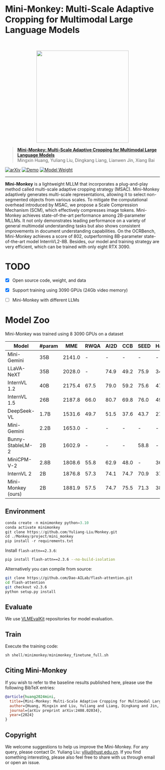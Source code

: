 # Mini-Monkey: Multi-Scale Adaptive Cropping for Multimodal Large Language Models

<br>

<p align="center">
    <img src="https://v1.ax1x.com/2024/08/13/7GJ8Iw.png" width="300"/>
<p>

> [**Mini-Monkey: Multi-Scale Adaptive Cropping for Multimodal Large Language Models**](https://arxiv.org/abs/2408.02034)<br>
> Mingxin Huang, Yuliang Liu, Dingkang Liang, Lianwen Jin, Xiang Bai <br>

[![arXiv](https://img.shields.io/badge/Arxiv-2408.02034-b31b1b.svg?logo=arXiv)](https://arxiv.org/abs/2408.02034) 
[![Demo](https://img.shields.io/badge/Demo-blue)](http://vlrlab-monkey.xyz:7685)
[![Model Weight](https://img.shields.io/badge/Model_Weight-gray)](https://www.modelscope.cn/models/lvskiller/TextMonkey)


-----

**Mini-Monkey** is a lightweight MLLM that incorporates a plug-and-play method called multi-scale adaptive cropping strategy (MSAC). Mini-Monkey adaptively generates multi-scale representations, allowing it to select non-segmented objects from various scales. To mitigate the computational overhead introduced by MSAC, we propose a Scale Compression Mechanism (SCM), which effectively compresses image tokens. Mini-Monkey achieves state-of-the-art performance among 2B-parameter MLLMs. It not only demonstrates leading performance on a variety of general multimodal understanding tasks but also shows consistent improvements in document understanding capabilities. On the OCRBench, Mini-Monkey achieves a score of 802, outperforming 8B-parameter state-of-the-art model InternVL2-8B. Besides, our model and training strategy are very efficient, which can be trained with only eight RTX 3090.


# TODO

- [x] Open source code, weight, and data
- [x] Support training using 3090 GPUs (24Gb video memory)
- [ ] Mini-Monkey with different LLMs


# Model Zoo

Mini-Monkey was trained using 8 3090 GPUs on a dataset 

| Model | #param | MME | RWQA | AI2D | CCB | SEED | HallB | POPE | MathVista | DocVQA | ChartQA | InfoVQA$ | TextVQA | OCRBench |
|-------|---------|-----|------|------|-----|------|-------|------|-----------|-------------------|-------------------|-------------------|----------------|----------|
| Mini-Gemini | 35B | 2141.0 | - | - | - | - | - | - | 43.3 | - | - | - | - | - |
| LLaVA-NeXT | 35B | 2028.0 | - | 74.9 | 49.2 | 75.9 | 34.8 | 89.6 | 46.5 | - | - | - | - | - |
| InternVL 1.2 | 40B | 2175.4 | 67.5 | 79.0 | 59.2 | 75.6 | 47.6 | 88.0 | 47.7 | - | - | - | - | - |
| InternVL 1.5 | 26B | 2187.8 | 66.0 | 80.7 | 69.8 | 76.0 | 49.3 | 88.3 | 53.5 | 90.9 | 83.8 | 72.5 | 80.6 | 724 |
| DeepSeek-VL | 1.7B | 1531.6 | 49.7 | 51.5 | 37.6 | 43.7 | 27.6 | 85.9 | 29.4 | - | - | - | - | - |
| Mini-Gemini | 2.2B | 1653.0 | - | - | - | - | - | - | 29.4 | - | - | - | - | - |
| Bunny-StableLM-2 | 2B | 1602.9 | - | - | - | 58.8 | - | 85.9 | - | - | - | - | - | - |
| MiniCPM-V-2 | 2.8B | 1808.6 | 55.8 | 62.9 | 48.0 | - | 36.1 | 86.3 | 38.7 | 71.9 | 55.6 | - | 74.1 | 605 |
| InternVL 2 | 2B | 1876.8 | 57.3 | 74.1 | 74.7 | 70.9 | 37.9 | 85.2 | 46.3 | 86.9 | 76.2 | 58.9 | 73.4 | 784 |
| Mini-Monkey (ours) | 2B | 1881.9 | 57.5 | 74.7 | 75.5 | 71.3 | 38.7 | 86.7 | 47.3 | 87.4 | 76.5 | 60.1 | 75.7 | 802 |


## Environment

```python
conda create -n minimonkey python=3.10
conda activate minimonkey
git clone https://github.com/Yuliang-Liu/Monkey.git
cd ./Monkey/project/mini_monkey
pip install -r requirements.txt
```
Install `flash-attn==2.3.6`:
```bash
pip install flash-attn==2.3.6 --no-build-isolation
```

Alternatively you can compile from source:

```bash
git clone https://github.com/Dao-AILab/flash-attention.git
cd flash-attention
git checkout v2.3.6
python setup.py install
```


## Evaluate

We use [VLMEvalKit](https://github.com/open-compass/VLMEvalKit) repositories for model evaluation. 


## Train

Execute the training code:
```python
sh shell/minimonkey/minimonkey_finetune_full.sh
```



## Citing Mini-Monkey

If you wish to refer to the baseline results published here, please use the following BibTeX entries:

```BibTeX
@article{huang2024mini,
  title={Mini-Monkey: Multi-Scale Adaptive Cropping for Multimodal Large Language Models},
  author={Huang, Mingxin and Liu, Yuliang and Liang, Dingkang and Jin, Lianwen and Bai, Xiang},
  journal={arXiv preprint arXiv:2408.02034},
  year={2024}
}
```


## Copyright

We welcome suggestions to help us improve the Mini-Monkey. For any query, please contact Dr. Yuliang Liu: ylliu@hust.edu.cn. If you find something interesting, please also feel free to share with us through email or open an issue.